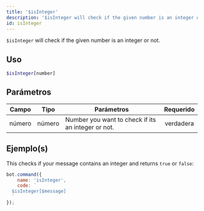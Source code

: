 ```yaml
---
title: '$isInteger'
description: '$isInteger will check if the given number is an integer or not.'
id: isInteger
---
```


`$isInteger` will check if the given number is an integer or not.

## Uso

```php
$isInteger[number]
```

## Parámetros

| Campo  | Tipo   | Parámetros                                         | Requerido |
| ------ | ------ | -------------------------------------------------- |:---------:|
| número | número | Number you want to check if its an integer or not. | verdadera |

## Ejemplo(s)

This checks if your message contains an integer and returns `true` or `false`:

```javascript
bot.command({
    name: 'isInteger',
    code: `
  $isInteger[$message]
  `
});
```
